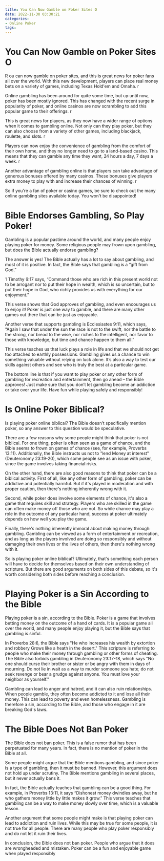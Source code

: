 ```yaml
---
title: You Can Now Gamble on Poker Sites O
date: 2022-11-30 03:30:21
categories:
- Online Poker
tags:
---
```



#  You Can Now Gamble on Poker Sites O
R
ou can now gamble on poker sites, and this is great news for poker fans all over the world. With this new development, players can place real money bets on a variety of games, including Texas Hold'em and Omaha. r

Online gambling has been around for quite some time, but up until now, poker has been mostly ignored. This has changed with the recent surge in popularity of poker, and online casinos are now scrambling to add this popular game to their offerings. r

This is great news for players, as they now have a wider range of options when it comes to gambling online. Not only can they play poker, but they can also choose from a variety of other games, including blackjack, roulette, and slots. r

Players can now enjoy the convenience of gambling from the comfort of their own home, and they no longer need to go to a land-based casino. This means that they can gamble any time they want, 24 hours a day, 7 days a week. r

Another advantage of gambling online is that players can take advantage of generous bonuses offered by many casinos. These bonuses give players extra money to play with and increase their chances of winning. r

So if you're a fan of poker or casino games, be sure to check out the many online gambling sites available today. You won't be disappointed!

#  Bible Endorses Gambling, So Play Poker!

Gambling is a popular pastime around the world, and many people enjoy playing poker for money. Some religious people may frown upon gambling, but does the Bible actually endorse gambling?

The answer is yes! The Bible actually has a lot to say about gambling, and most of it is positive. In fact, the Bible says that gambling is a “gift from God.”

1 Timothy 6:17 says, “Command those who are rich in this present world not to be arrogant nor to put their hope in wealth, which is so uncertain, but to put their hope in God, who richly provides us with everything for our enjoyment.”

This verse shows that God approves of gambling, and even encourages us to enjoy it! Poker is just one way to gamble, and there are many other games out there that can be just as enjoyable.

Another verse that supports gambling is Ecclesiastes 9:11, which says, “Again I saw that under the sun the race is not to the swift, nor the battle to the strong, nor bread to the wise, nor riches to the intelligent, nor favor to those with knowledge, but time and chance happen to them all.”

This verse teaches us that luck plays a role in life and that we should not get too attached to earthly possessions. Gambling gives us a chance to win something valuable without relying on luck alone. It’s also a way to test our skills against others and see who is truly the best at a particular game.

The bottom line is that if you want to play poker or any other form of gambling for recreation and entertainment, then go ahead – the Bible approves! Just make sure that you don’t let gambling become an addiction or take over your life. Have fun while playing safely and responsibly!

#  Is Online Poker Biblical?

Is playing poker online biblical? The Bible doesn't specifically mention poker, so any answer to this question would be speculative.

There are a few reasons why some people might think that poker is not biblical. For one thing, poker is often seen as a game of chance, and the Bible seems to frown on games of chance (see, for example, Proverbs 13:11). Additionally, the Bible instructs us not to "lend Money at interest" (Deuteronomy 23:19-20), which some people see as an issue with poker, since the game involves taking financial risks.

On the other hand, there are also good reasons to think that poker can be a biblical activity. First of all, like any other form of gambling, poker can be addictive and potentially harmful. But if it's played in moderation and with proper caution, then there's nothing inherently wrong with it.

Second, while poker does involve some elements of chance, it's also a game that requires skill and strategy. Players who are skilled in the game can often make money off those who are not. So while chance may play a role in the outcome of any particular hand, success at poker ultimately depends on how well you play the game.

Finally, there's nothing inherently immoral about making money through gambling. Gambling can be viewed as a form of entertainment or recreation, and as long as the players involved are doing so responsibly and without damaging their own lives or the lives of others, then there's nothing wrong with it.

So is playing poker online biblical? Ultimately, that's something each person will have to decide for themselves based on their own understanding of scripture. But there are good arguments on both sides of this debate, so it's worth considering both sides before reaching a conclusion.

#  Playing Poker is a Sin According to the Bible

Playing poker is a sin, according to the Bible. Poker is a game that involves betting money on the outcome of a hand of cards. It is a popular game all over the world, and many people enjoy playing it, but the Bible says that gambling is sinful.

In Proverbs 28:8, the Bible says "He who increases his wealth by extortion and robbery Grows like a heath in the desert." This scripture is referring to people who make their money through gambling or other forms of cheating. The Bible also forbids gambling in Deuteronomy 23:17-18, which says "No one should curse their brother or sister or be angry with them in days of mourning. Do not lie in wait as a way to murder someone you hate; do not seek revenge or bear a grudge against anyone. You must love your neighbor as yourself."

Gambling can lead to anger and hatred, and it can also ruin relationships. When people gamble, they often become addicted to it and lose all their money. This can lead to poverty and even homelessness. Gambling is therefore a sin, according to the Bible, and those who engage in it are breaking God's laws.

#  The Bible Does Not Ban Poker

The Bible does not ban poker. This is a false rumor that has been perpetuated for many years. In fact, there is no mention of poker in the Bible at all.

Some people might argue that the Bible mentions gambling, and since poker is a type of gambling, then it must be banned. However, this argument does not hold up under scrutiny. The Bible mentions gambling in several places, but it never actually bans it.

In fact, the Bible actually teaches that gambling can be a good thing. For example, in Proverbs 13:11, it says “Dishonest money dwindles away, but he who gathers money little by little makes it grow.” This verse teaches that gambling can be a way to make money slowly over time, which is a valuable lesson.

Another argument that some people might make is that playing poker can lead to addiction and ruin lives. While this may be true for some people, it is not true for all people. There are many people who play poker responsibly and do not let it ruin their lives.

In conclusion, the Bible does not ban poker. People who argue that it does are wrongheaded and mistaken. Poker can be a fun and enjoyable game when played responsibly